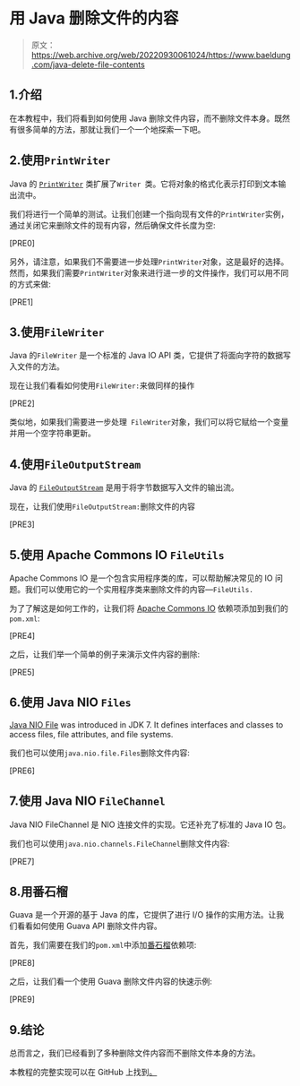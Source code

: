 # 用 Java 删除文件的内容

> 原文：<https://web.archive.org/web/20220930061024/https://www.baeldung.com/java-delete-file-contents>

## 1.介绍

在本教程中，我们将看到如何使用 Java 删除文件内容，而不删除文件本身。既然有很多简单的方法，那就让我们一个一个地探索一下吧。

## 2.使用`PrintWriter`

Java 的 [`PrintWriter`](/web/20221102194145/https://www.baeldung.com/java-write-to-file) 类扩展了`Writer `类。它将对象的格式化表示打印到文本输出流中。

我们将进行一个简单的测试。让我们创建一个指向现有文件的`PrintWriter`实例，通过关闭它来删除文件的现有内容，然后确保文件长度为空:

[PRE0]

另外，请注意，如果我们不需要进一步处理`PrintWriter`对象，这是最好的选择。然而，如果我们需要`PrintWriter`对象来进行进一步的文件操作，我们可以用不同的方式来做:

[PRE1]

## 3.使用`FileWriter`

Java 的`FileWriter` 是一个标准的 Java IO API 类，它提供了将面向字符的数据写入文件的方法。

现在让我们看看如何使用`FileWriter:`来做同样的操作

[PRE2]

类似地，如果我们需要进一步处理` FileWriter`对象，我们可以将它赋给一个变量并用一个空字符串更新。

## 4.使用`FileOutputStream`

Java 的 [`FileOutputStream`](/web/20221102194145/https://www.baeldung.com/convert-input-stream-to-a-file) 是用于将字节数据写入文件的输出流。

现在，让我们使用`FileOutputStream:`删除文件的内容

[PRE3]

## 5.使用 Apache Commons IO `FileUtils`

Apache Commons IO 是一个包含实用程序类的库，可以帮助解决常见的 IO 问题。我们可以使用它的一个实用程序类来删除文件的内容—`FileUtils.`

为了了解这是如何工作的，让我们将 [Apache Commons IO](https://web.archive.org/web/20221102194145/https://search.maven.org/search?q=g:commons-io%20a:commons-io) 依赖项添加到我们的`pom.xml`:

[PRE4]

之后，让我们举一个简单的例子来演示文件内容的删除:

[PRE5]

## 6.使用 Java NIO `Files`

[Java NIO File](/web/20221102194145/https://www.baeldung.com/java-nio-2-file-api) was introduced in JDK 7\. It defines interfaces and classes to access files, file attributes, and file systems.

我们也可以使用`java.nio.file.Files`删除文件内容:

[PRE6]

## 7.使用 Java NIO `FileChannel`

Java NIO FileChannel 是 NIO 连接文件的实现。它还补充了标准的 Java IO 包。

我们也可以使用`java.nio.channels.FileChannel`删除文件内容:

[PRE7]

## 8.用番石榴

Guava 是一个开源的基于 Java 的库，它提供了进行 I/O 操作的实用方法。让我们看看如何使用 Guava API 删除文件内容。

首先，我们需要在我们的`pom.xml`中添加[番石榴](https://web.archive.org/web/20221102194145/https://search.maven.org/search?q=g:com.google.guava%20a:guava)依赖项:

[PRE8]

之后，让我们看一个使用 Guava 删除文件内容的快速示例:

[PRE9]

## 9.结论

总而言之，我们已经看到了多种删除文件内容而不删除文件本身的方法。

本教程的完整实现可以在 GitHub 上找到[。](https://web.archive.org/web/20221102194145/https://github.com/eugenp/tutorials/tree/master/core-java-modules/core-java-io-2)